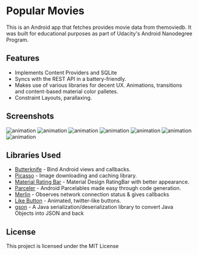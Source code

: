 # Popular Movies
This is an Android app that fetches provides movie data from themoviedb. It was built for educational purposes as part of Udacity's Android Nanodegree Program.
## Features
- Implements Content Providers and SQLite
- Syncs with the REST API in a battery-friendly.
- Makes use of various libraries for decent UX. Animations, transitions and content-based material color palletes.
- Constraint Layouts, parallaxing.

## Screenshots
![animation](https://raw.githubusercontent.com/mtsalenc/PopularMovies/master/screenshots/animation.gif)
![animation](https://raw.githubusercontent.com/mtsalenc/PopularMovies/master/screenshots/Screenshot_1496710414.png)
![animation](https://raw.githubusercontent.com/mtsalenc/PopularMovies/master/screenshots/Screenshot_1496710319.png)
![animation](https://raw.githubusercontent.com/mtsalenc/PopularMovies/master/screenshots/Screenshot_1496710325.png)
![animation](https://raw.githubusercontent.com/mtsalenc/PopularMovies/master/screenshots/Screenshot_1496710336.png)
![animation](https://raw.githubusercontent.com/mtsalenc/PopularMovies/master/screenshots/Screenshot_1496710349.png)
![animation](https://raw.githubusercontent.com/mtsalenc/PopularMovies/master/screenshots/Screenshot_1496710377.png)
## Libraries Used

* [Butterknife](https://github.com/JakeWharton/butterknife) - Bind Android views and callbacks.
* [Picasso](http://square.github.io/picasso/) - Image downloading and caching library.
* [Material Rating Bar](https://github.com/DreaminginCodeZH/MaterialRatingBar) - Material Design RatingBar with better appearance.
* [Parceler](https://github.com/johncarl81/parceler) - Android Parcelables made easy through code generation.
* [Merlin](https://github.com/novoda/merlin) - Observes network connection status & gives callbacks 
* [Like Button](https://github.com/jd-alexander/LikeButton) - Animated, twitter-like buttons.
* [gson](https://github.com/google/gson) - A Java serialization/deserialization library to convert Java Objects into JSON and back

## License
This project is licensed under the MIT License 